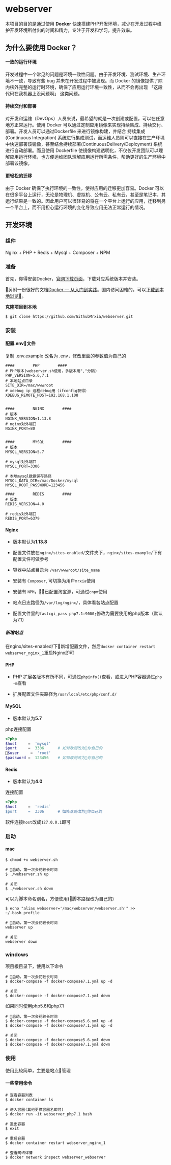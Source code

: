 # webserver

本项目的目的是通过使用 **Docker** 快速搭建PHP开发环境，减少在开发过程中维护开发环境所付出的时间和精力，专注于开发和学习，提升效率。

## 为什么要使用 Docker？

#### 一致的运行环境

开发过程中一个常见的问题是环境一致性问题。由于开发环境、测试环境、生产环境不一致，导致有些 bug 并未在开发过程中被发现。而 Docker 的镜像提供了除内核外完整的运行时环境，确保了应用运行环境一致性，从而不会再出现 「这段代码在我机器上没问题啊」 这类问题。

#### 持续交付和部署

对开发和运维（DevOps）人员来说，最希望的就是一次创建或配置，可以在任意地方正常运行。使用 Docker 可以通过定制应用镜像来实现持续集成、持续交付、部署。开发人员可以通过Dockerfile 来进行镜像构建，并结合 持续集成(Continuous Integration) 系统进行集成测试，而运维人员则可以直接在生产环境中快速部署该镜像，甚至结合持续部署(ContinuousDelivery/Deployment) 系统进行自动部署。而且使用 Dockerfile 使镜像构建透明化，不仅仅开发团队可以理解应用运行环境，也方便运维团队理解应用运行所需条件，帮助更好的生产环境中部署该镜像。

#### 更轻松的迁移

由于 Docker 确保了执行环境的一致性，使得应用的迁移更加容易。Docker 可以在很多平台上运行，无论是物理机、虚拟机、公有云、私有云，甚至是笔记本，其运行结果是一致的。因此用户可以很轻易的将在一个平台上运行的应用，迁移到另一个平台上，而不用担心运行环境的变化导致应用无法正常运行的情况。

## 开发环境

### 组件

Nginx + PHP + Redis + Mysql + Composer + NPM

### 准备

首先，你得安装Docker，[官网下载页面](https://www.docker.com/community-edition#/download)，下载对应系统版本并安装。

另附一份很好的文档[Docker — 从入门到实践](https://yeasy.gitbooks.io/docker_practice/)。国内访问困难的，可以[下载到本地浏览](https://github.com/yeasy/docker_practice/wiki/%E4%B8%8B%E8%BD%BD)。

**克隆项目到本地**

```shell
$ git clone https://github.com/GithubMrxia/webserver.git
```

### 安装

#### 配置.env文件

复制 .env.example 改名为 .env，修改里面的参数值为自己的

```shell
####        PHP        ####
# PHP版本(webserver.sh使用，多版本用","分隔)
PHP_VERSION=5.6,7.1
# 本地站点目录
SITE_DIR=/mac/wwwroot
# xdebug ip 远程debug用（ifconfig获得）
XDEBUG_REMOTE_HOST=192.168.1.108


####        NGINX        ####
# 版本
NGINX_VERSION=1.13.8
# nginx对外端口
NGINX_PORT=80


####        MYSQL        ####
# 版本
MYSQL_VERSION=5.7

# mysql对外端口
MYSQL_PORT=3306

# 本地mysql数据保存路径
MYSQL_DATA_DIR=/mac/Docker/mysql
MYSQL_ROOT_PASSWORD=123456

####        REDIS        ####
# 版本
REDIS_VERSION=4.0

# redis对外端口
REDIS_PORT=6379
```

#### Nginx

* 版本默认为**1.13.8**

* 配置文件放在`nginx/sites-enabled/`文件夹下，`nginx/sites-example/`下有配置文件可做参考

* 容器中站点目录为 `/var/wwwroot/site_name`

* 安装有 `Composer`, 可切换为用户`mrxia`使用

* 安装有 `NPM`，已配置淘宝源，可通过`cnpm`使用

* 站点日志路径为`/var/log/nginx/`，具体看各站点配置

* 配置文件里的`fastcgi_pass php7.1:9000;`修改为需要使用的php版本（默认为7.1）

##### 新增站点

在nginx/sites-enabled/下新增配置文件，然后`docker container restart webserver_nginx_1`重启Nginx即可

#### PHP

* PHP 扩展各版本有所不同，可通过`phpinfo()`查看，或进入PHP容器通过`php -m`查看

* 扩展配置文件夹路径为`/usr/local/etc/php/conf.d/`

#### MySQL

* 版本默认为**5.7**

php连接配置

```php
<?php
$host     =  'mysql'
$port     =  3306      # 如修改则改为你自己的
$user     =  'root'
$password =  123456    # 如修改则改为你自己的
```

#### Redis

* 版本默认为**4.0**

连接配置

```php
<?php
$host     =  'redis`
$port     =  3306      # 如修改则改为你自己的
```

软件连接`host`改成`127.0.0.1`即可

### 启动

#### mac

```shell
$ chmod +x webserver.sh

# 启动，第一次会花较长时间
$ ./webserver.sh up

# 关闭
$ ./webserver.sh down
```

可以为脚本命名别名，方便使用(脚本路径改为自己的)

```shell
$ echo "alias webserver='/mac/webserver/webserver.sh'" >> ~/.bash_profile

# 启动，第一次会花较长时间
webserver up

# 关闭
webserver down
```

### windows

项目根目录下，使用以下命令

```shell
# 启动，第一次会花较长时间
$ docker-compose -f docker-compose7.1.yml up -d

# 关闭
$ docker-compose -f docker-compose7.1.yml down
```

如果同时使用php5.6和php7.1

```shell
# 启动，第一次会花较长时间
$ docker-compose -f docker-compose5.6.yml up -d
$ docker-compose -f docker-compose7.1.yml up -d

# 关闭
$ docker-compose -f docker-compose5.6.yml down
$ docker-compose -f docker-compose7.1.yml down
```

### 使用

使用比较简单，主要是站点管理

#### 一些常用命令

```shell
# 查看容器列表
$ docker container ls

# 进入容器(其他更换容器名即可)
$ docker run -it webserver_php7.1 bash

# 退出容器
$ exit

# 重启容器
$ docker container restart webserver_nginx_1

# 查看网络详情
$ docker network inspect webserver_webserver
```
